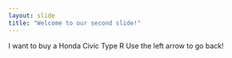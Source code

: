 ```yaml
---
layout: slide
title: "Welcome to our second slide!"
---
```

I want to buy a Honda Civic Type R
Use the left arrow to go back!
